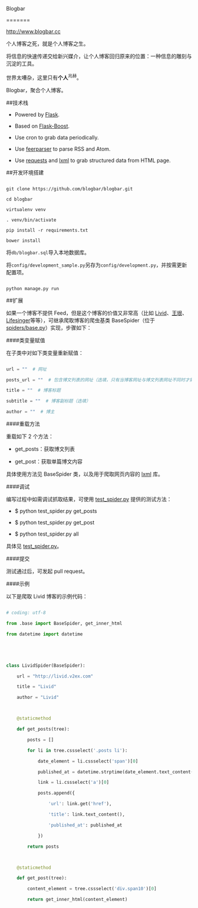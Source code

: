 Blogbar
=======

http://www.blogbar.cc

个人博客之死，就是个人博客之生。

将信息的快速传递交给新兴媒介，让个人博客回归原来的位置：一种信息的雕刻与沉淀的工具。

世界太嘈杂，这里只有**个人**<sup>兆赫</sup>。

Blogbar，聚合个人博客。

##技术栈

* Powered by [Flask](http://flask.pocoo.org/).
* Based on [Flask-Boost](https://github.com/hustlzp/Flask-Boost).
* Use cron to grab data periodically.
* Use [feerparser](http://pythonhosted.org/feedparser/) to parse RSS and Atom.
* Use [requests](http://docs.python-requests.org/en/latest/) and [lxml](http://lxml.de/) to grab structured data from HTML page.

##开发环境搭建

```
git clone https://github.com/blogbar/blogbar.git
cd blogbar
virtualenv venv
. venv/bin/activate
pip install -r requirements.txt
bower install
```

将`db/blogbar.sql`导入本地数据库。

将`config/development_sample.py`另存为`config/development.py`，并按需更新配置项。

```
python manage.py run
```

##扩展

如果一个博客不提供 Feed，但是这个博客的价值又非常高（比如 [Livid](http://livid.v2ex.com/)、[王垠](http://www.yinwang.org/)、[Lifesinger](https://github.com/lifesinger/lifesinger.github.com/issues?q=label%3Ablog)等等），可继承爬取博客的爬虫基类 BaseSpider（位于 [spiders/base.py](https://github.com/blogbar/blogbar/blob/master/spiders/base.py)）实现，步骤如下：

####类变量赋值

在子类中对如下类变量重新赋值：

```py
url = ""  # 网址
posts_url = ""  # 包含博文列表的网址（选填，只有当博客网址与博文列表网址不同时才需填写）
title = ""  # 博客标题
subtitle = ""  # 博客副标题（选填）
author = ""  # 博主
```

####重载方法

重载如下 2 个方法：

* get_posts：获取博文列表
* get_post：获取单篇博文内容

具体使用方法见 BaseSpider 类，以及用于爬取网页内容的 [lxml](http://lxml.de/) 库。

####调试

编写过程中如需调试抓取结果，可使用 [test_spider.py](https://github.com/blogbar/blogbar/blob/master/test_spider.py) 提供的测试方法：

* $ python test_spider.py get_posts
* $ python test_spider.py get_post
* $ python test_spider.py all

具体见 [test_spider.py](https://github.com/blogbar/blogbar/blob/master/test_spider.py)。

####提交

测试通过后，可发起 pull request。

####示例

以下是爬取 Livid 博客的示例代码：

```py
# coding: utf-8
from .base import BaseSpider, get_inner_html
from datetime import datetime


class LividSpider(BaseSpider):
    url = "http://livid.v2ex.com"
    title = "Livid"
    author = "Livid"

    @staticmethod
    def get_posts(tree):
        posts = []
        for li in tree.cssselect('.posts li'):
            date_element = li.cssselect('span')[0]
            published_at = datetime.strptime(date_element.text_content(), "%d %b %Y")
            link = li.cssselect('a')[0]
            posts.append({
                'url': link.get('href'),
                'title': link.text_content(),
                'published_at': published_at
            })
        return posts

    @staticmethod
    def get_post(tree):
        content_element = tree.cssselect('div.span10')[0]
        return get_inner_html(content_element)
```
